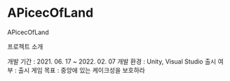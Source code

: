 # APicecOfLand
APicecOfLand

프로젝트 소개

  개발 기간 : 2021. 06. 17 ~ 2022. 02. 07
  개발 환경 : Unity, Visual Studio
  출시 여부 : 출시
  게임 목표 : 중앙에 있는 케이크성을 보호하라
